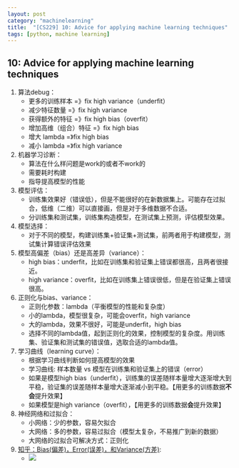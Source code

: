 ```yaml
---
layout: post
category: "machinelearning"
title:  "[CS229] 10: Advice for applying machine learning techniques"
tags: [python, machine learning]
---
```


## 10: Advice for applying machine learning techniques

1. 算法debug：
   - 更多的训练样本 =》fix high variance（underfit）
   - 减少特征数量 =》fix high variance
   - 获得额外的特征 =》fix high bias（overfit）
   - 增加高维（组合）特征 =》fix high bias
   - 增大 lambda =》fix high bias
   - 减小 lambda =》fix high variance
2. 机器学习诊断：
   - 算法在什么样问题是work的或者不work的
   - 需要耗时构建
   - 指导提高模型的性能
3. 模型评估：
   - 训练集效果好（错误低），但是不能很好的在新数据集上。可能存在过拟合，低维（二维）可以直接画，但是对于多维数据不合适。
   - 分训练集和测试集，训练集构造模型，在测试集上预测，评估模型效果。
4. 模型选择：
   - 对于不同的模型，构建训练集+验证集+测试集，前两者用于构建模型，测试集计算错误评估效果
5. 模型高偏差（bias）还是高差异（variance）：
   - high bias：underfit，比如在训练集和验证集上错误都很高，且两者很接近。
   - high variance：overfit，比如在训练集上错误很低，但是在验证集上错误很高。
6. 正则化与bias、variance：
   - 正则化参数：lambda（平衡模型的性能和复杂度）
   - 小的lambda，模型很复杂，可能会overfit，high variance
   - 大的lambda，效果不很好，可能是underfit，high bias
   - 选择不同的lambda值，起到正则化的效果，控制模型的复杂度。用训练集、验证集和测试集的错误值，选取合适的lambda值。
7. 学习曲线（learning curve）：
   - 根据学习曲线判断如何提高模型的效果
   - 学习曲线: 样本数量 vs 模型在训练集和验证集上的错误（error）
   - 如果是模型high bias（underfit），训练集的误差随样本量增大逐渐增大到平稳，验证集的误差随样本量增大逐渐减小到平稳。【用更多的训练数据**不会**提升效果】
   - 如果模型是high variance（overfit），【用更多的训练数据**会**提升效果】
8. 神经网络和过拟合：
   - 小网络：少的参数，容易欠拟合
   - 大网络：多的参数，容易过拟合（模型太复杂，不易推广到新的数据）
   - 大网络的过拟合可解决方式：正则化
9. [知乎：Bias(偏差)，Error(误差)，和Variance(方差)](https://www.zhihu.com/question/27068705):
   - ![](https://pic3.zhimg.com/80/v2-286539c808d9a429e69fd59fe33a16dd_hd.jpg)